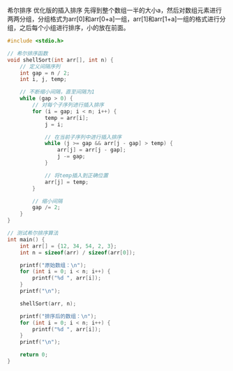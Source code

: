 希尔排序
优化版的插入排序
先得到整个数组一半的大小a，然后对数组元素进行两两分组，分组格式为arr[0]和arr[0+a]一组，arr[1]和arr[1+a]一组的格式进行分组，之后每个小组进行排序，小的放在前面。
```c
#include <stdio.h>

// 希尔排序函数
void shellSort(int arr[], int n) {
    // 定义间隔序列
    int gap = n / 2;
    int i, j, temp;

    // 不断缩小间隔，直至间隔为1
    while (gap > 0) {
        // 对每个子序列进行插入排序
        for (i = gap; i < n; i++) {
            temp = arr[i];
            j = i;

            // 在当前子序列中进行插入排序
            while (j >= gap && arr[j - gap] > temp) {
                arr[j] = arr[j - gap];
                j -= gap;
            }

            // 将temp插入到正确位置
            arr[j] = temp;
        }

        // 缩小间隔
        gap /= 2;
    }
}

// 测试希尔排序算法
int main() {
    int arr[] = {12, 34, 54, 2, 3};
    int n = sizeof(arr) / sizeof(arr[0]);

    printf("原始数组：\n");
    for (int i = 0; i < n; i++) {
        printf("%d ", arr[i]);
    }
    printf("\n");

    shellSort(arr, n);

    printf("排序后的数组：\n");
    for (int i = 0; i < n; i++) {
        printf("%d ", arr[i]);
    }
    printf("\n");

    return 0;
}
```
<!--stackedit_data:
eyJoaXN0b3J5IjpbLTE3MDEzNTA4MTYsMjYyNzY2MjAxXX0=
-->